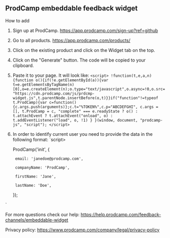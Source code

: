 ## ProdCamp embeddable feedback widget
How to add 

1. Sign up at ProdCamp.
https://app.prodcamp.com/sign-up?ref=github

2. Go to all products.
https://app.prodcamp.com/products/

3. Click on the existing product and click on the Widget tab on the top.

4. Click on the "Generate" button. The code will be copied to your clipboard.

5. Paste it to your page. It will look like:
`<script>
        !function(t,e,a,n){function o(){if(!e.getElementById(a)){var t=e.getElementsByTagName(n)[0],o=e.createElement(n);o.type="text/javascript",o.async=!0,o.src="https://cdn.prodcamp.com/js/prdcmp-widget.js",t.parentNode.insertBefore(o,t)}}if("function"!=typeof t.ProdCamp){var c=function(){c.args.push(arguments)};c.t="%TOKEN%",c.p="ABCDEFGHI", c.args = [], t.ProdCamp = c, "complete" === e.readyState ? o() : t.attachEvent ? t.attachEvent("onload", o) : t.addEventListener("load", o, !1) } }(window, document, "prodcamp-js", "script");
</script>`

6. In order to identify current user you need to provide the data in the following format:
`script>

    ProdCamp('init', {
    
        email: 'janedoe@prodcamp.com',
        
        companyName: 'ProdCamp',
        
        firstName: 'Jane',
        
        lastName: 'Doe',
        
    });
    
</script>`

For more questions check our help:
https://help.prodcamp.com/feedback-channels/embeddable-widget

Privacy policy:
https://www.prodcamp.com/company/legal/privacy-policy
